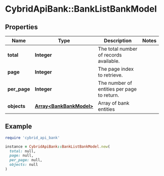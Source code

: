 # CybridApiBank::BankListBankModel

## Properties

| Name | Type | Description | Notes |
| ---- | ---- | ----------- | ----- |
| **total** | **Integer** | The total number of records available. |  |
| **page** | **Integer** | The page index to retrieve. |  |
| **per_page** | **Integer** | The number of entities per page to return. |  |
| **objects** | [**Array&lt;BankBankModel&gt;**](BankBankModel.md) | Array of bank entities |  |

## Example

```ruby
require 'cybrid_api_bank'

instance = CybridApiBank::BankListBankModel.new(
  total: null,
  page: null,
  per_page: null,
  objects: null
)
```

